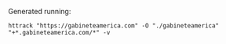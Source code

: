 Generated running:

```
httrack "https://gabineteamerica.com" -O "./gabineteamerica" "+*.gabineteamerica.com/*" -v
```
